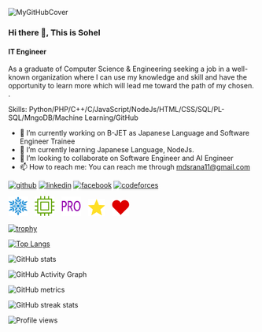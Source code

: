 ![MyGitHubCover](https://github.com/ThisisSohel/ThisisSohel/assets/97689065/9be5fdaa-cf09-4d56-8572-e252624657a1)
### Hi there 👋, This is Sohel
#### IT Engineer
As a graduate of Computer Science & Engineering seeking a job in a well-known organization where I can use my knowledge and skill and have the opportunity to learn more which will lead me toward the path of my chosen. .

Skills: Python/PHP/C++/C/JavaScript/NodeJs/HTML/CSS/SQL/PL-SQL/MngoDB/Machine Learning/GitHub

- 🔭 I’m currently working on  B-JET as Japanese Language and Software Engineer Trainee
- 🌱 I’m currently learning Japanese Language, NodeJs. 
- 👯 I’m looking to collaborate on Software Engineer and AI Engineer 
- 📫 How to reach me: You can reach me through mdsrana11@gmail.com 


[<img src='https://cdn.jsdelivr.net/npm/simple-icons@3.0.1/icons/github.svg' alt='github' height='40'>](https://github.com/ThisisSohel)  [<img src='https://cdn.jsdelivr.net/npm/simple-icons@3.0.1/icons/linkedin.svg' alt='linkedin' height='40'>](https://www.linkedin.com/in/invalid:///)  [<img src='https://cdn.jsdelivr.net/npm/simple-icons@3.0.1/icons/facebook.svg' alt='facebook' height='40'>](https://www.facebook.com/https://web.facebook.com/touhidujjaman.sohel.7)  [<img src='https://cdn.jsdelivr.net/npm/simple-icons@3.0.1/icons/codeforces.svg' alt='codeforces' height='40'>](https://codeforces.com/profile/Sohel-Rana)  

<a href='https://archiveprogram.github.com/'><img src='https://raw.githubusercontent.com/acervenky/animated-github-badges/master/assets/acbadge.gif' width='40' height='40'></a> <a href='https://docs.github.com/en/developers'><img src='https://raw.githubusercontent.com/acervenky/animated-github-badges/master/assets/devbadge.gif' width='40' height='40'></a> <a href='https://github.com/pricing'><img src='https://raw.githubusercontent.com/acervenky/animated-github-badges/master/assets/pro.gif' width='40' height='40'></a> <a href='https://stars.github.com/'><img src='https://raw.githubusercontent.com/acervenky/animated-github-badges/master/assets/starbadge.gif' width='35' height='35'></a> <a href='https://docs.github.com/en/github/supporting-the-open-source-community-with-github-sponsors'><img src='https://raw.githubusercontent.com/acervenky/animated-github-badges/master/assets/sponsorbadge.gif' width='35' height='35'></a> 

[![trophy](https://github-profile-trophy.vercel.app/?username=ThisisSohel)](https://github.com/ryo-ma/github-profile-trophy)

[![Top Langs](https://github-readme-stats.vercel.app/api/top-langs/?username=ThisisSohel)](https://github.com/anuraghazra/github-readme-stats)

![GitHub stats](https://github-readme-stats.vercel.app/api?username=ThisisSohel&show_icons=true&count_private=true)  

![GitHub Activity Graph](https://activity-graph.herokuapp.com/graph?username=ThisisSohel)  

![GitHub metrics](https://metrics.lecoq.io/ThisisSohel)  

![GitHub streak stats](https://streak-stats.demolab.com/?user=ThisisSohel)  

![Profile views](https://gpvc.arturio.dev/ThisisSohel)  
